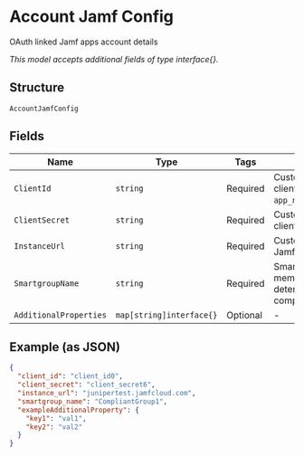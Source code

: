 
# Account Jamf Config

OAuth linked Jamf apps account details

*This model accepts additional fields of type interface{}.*

## Structure

`AccountJamfConfig`

## Fields

| Name | Type | Tags | Description |
|  --- | --- | --- | --- |
| `ClientId` | `string` | Required | Customer account api client id. Required if `app_name`==`crowdstrike` |
| `ClientSecret` | `string` | Required | Customer account api client secret |
| `InstanceUrl` | `string` | Required | Customer account Jamf instance URL |
| `SmartgroupName` | `string` | Required | Smart group membership for determining compliance status |
| `AdditionalProperties` | `map[string]interface{}` | Optional | - |

## Example (as JSON)

```json
{
  "client_id": "client_id0",
  "client_secret": "client_secret6",
  "instance_url": "junipertest.jamfcloud.com",
  "smartgroup_name": "CompliantGroup1",
  "exampleAdditionalProperty": {
    "key1": "val1",
    "key2": "val2"
  }
}
```

